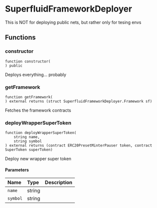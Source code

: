 # SuperfluidFrameworkDeployer

This is NOT for deploying public nets, but rather only for tesing envs

## Functions

### constructor

```solidity
function constructor(
) public
```

Deploys everything... probably

### getFramework

```solidity
function getFramework(
) external returns (struct SuperfluidFrameworkDeployer.Framework sf)
```

Fetches the framework contracts

### deployWrapperSuperToken

```solidity
function deployWrapperSuperToken(
    string name,
    string symbol
) external returns (contract ERC20PresetMinterPauser token, contract SuperToken superToken)
```

Deploy new wrapper super token

#### Parameters

| Name | Type | Description |
| :--- | :--- | :---------- |
| `name` | string |  |
| `symbol` | string |  |

